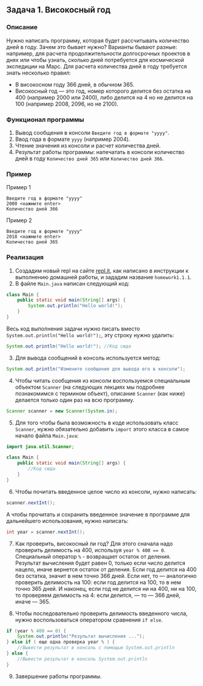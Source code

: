 ## Задача 1. Високосный год

### Описание
Нужно написать программу, которая будет рассчитывать количество дней в году.
Зачем это бывает нужно? Варианты бывают разные: например, для расчета продолжительности долгосрочных проектов в днях или чтобы
узнать, сколько дней потребуется для космической экспедиции на Марс.
Для расчета количества дней в году требуется знать несколько правил:
- В високосном году 366 дней, в обычном 365.
- Високосный год — это год, номер которого делится без остатка на 400 (например 2000 или 2400), либо делится на 4 но не делится на 100 (например 2008, 2096, но не 2100).

### Функционал программы
1. Вывод сообщения в консоли `Введите год в формате "yyyy"`.
2. Ввод года в формате `yyyy` (например 2004).
3. Чтение значения из консоли и расчет количества дней.
4. Результат работы программы: напечатать в консоли количество дней в году `Количество дней 365` или `Количество дней 366`.

### Пример
Пример 1
```
Введите год в формате "yyyy"
2000 <нажмите enter>
Количество дней 366
```
Пример 2
```
Введите год в формате "yyyy"
2018 <нажмите enter>
Количество дней 365
```

### Реализация
1. Создадим новый repl на сайте [repl.it](https://repl.it/repls), как написано в инструкции к выполнению домашней работы, и зададим название `homework1.1.1`.
2. В файле `Main.java` написан следующий код:

```java
class Main {
    public static void main(String[] args) {
        System.out.println("Hello world!");
    }
}
``` 

Весь код выполнения задачи нужно писать вместо `System.out.println("Hello world!");`, эту строку нужно удалить:

```java
System.out.println("Hello world!"); //Код сюда
```

3. Для вывода сообщений в консоль используется метод:

```java
System.out.println("Измените сообщение для вывода его в консоли");
```

4. Чтобы читать сообщения из консоли воспользуемся специальным объектом `Scanner` (на следующих лекциях
мы подробнее познакомимся с термином объект), описание `Scanner` (как ниже) делается только один раз на всю программу.

```java
Scanner scanner = new Scanner(System.in);
```

5. Для того чтобы была возможность в коде использовать класс `Scanner`, нужно обязательно добавить `import` этого класса 
в самое начало файла `Main.java`:

```java
import java.util.Scanner;

class Main {
    public static void main(String[] args) {
        //Код сюда
    }
}
 ```

6. Чтобы почитать введенное целое число из консоли, нужно написать:

```java
scanner.nextInt();
```

А чтобы прочитать и сохранить введенное значение в программе для дальнейшего использования, нужно написать:

```java
int year = scanner.nextInt();
```

7. Как проверить, високосный ли год? 
Для этого сначала надо проверить делимость на 400, используя `year % 400 == 0`. Специальный оператор `%` - возвращает остаток от деления. Результат вычисления будет равен 0, только если число делится нацело, иначе вернется остаток от деления.
Если год делится на 400 без остатка, значит в нем точно 366 дней. Если нет, то — аналогично проверить делимость на 100: если год делится на 100, то в нем точно 365 дней. И наконец, если год не делится ни на 400, ни на 100, то проверяем делимость на 4: если делится, — то — 366 дней, иначе — 365.

8. Чтобы последовательно проверить делимость введенного числа, нужно воспользоваться оператором сравнения `if else`.

```java
if (year % 400 == 0) {
    System.out.println("Результат вычисления ...");
} else if ( еще одна проверка year % ) {
    //Вывести результат в консоль с помощью System.out.println
} else {
    //Вывести результат в консоль System.out.println
}
```
9. Завершение работы программы.
